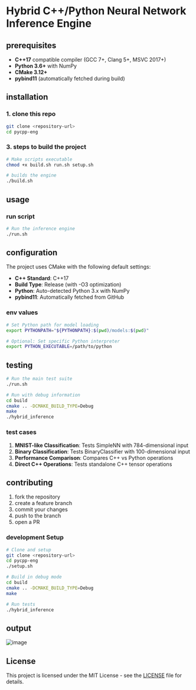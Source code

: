 # Hybrid C++/Python Neural Network Inference Engine

## prerequisites

- **C++17** compatible compiler (GCC 7+, Clang 5+, MSVC 2017+)
- **Python 3.6+** with NumPy
- **CMake 3.12+**
- **pybind11** (automatically fetched during build)

##  installation

### 1. clone this repo
```bash
git clone <repository-url>
cd pycpp-eng
```
### 3. steps to build the project
```bash
# Make scripts executable
chmod +x build.sh run.sh setup.sh

# builds the engine
./build.sh
```

## usage

### run script
```bash
# Run the inference engine
./run.sh
```

## configuration

The project uses CMake with the following default settings:
- **C++ Standard**: C++17
- **Build Type**: Release (with -O3 optimization)
- **Python**: Auto-detected Python 3.x with NumPy
- **pybind11**: Automatically fetched from GitHub

### env values
```bash
# Set Python path for model loading
export PYTHONPATH="${PYTHONPATH}:$(pwd)/models:$(pwd)"

# Optional: Set specific Python interpreter
export PYTHON_EXECUTABLE=/path/to/python
```

## testing
```bash
# Run the main test suite
./run.sh

# Run with debug information
cd build
cmake .. -DCMAKE_BUILD_TYPE=Debug
make
./hybrid_inference
```

### test cases
1. **MNIST-like Classification**: Tests SimpleNN with 784-dimensional input
2. **Binary Classification**: Tests BinaryClassifier with 100-dimensional input
3. **Performance Comparison**: Compares C++ vs Python operations
4. **Direct C++ Operations**: Tests standalone C++ tensor operations


## contributing

1. fork the repository
2. create a feature branch 
3. commit your changes 
4. push to the branch 
5. open a PR

### development Setup
```bash
# Clone and setup
git clone <repository-url>
cd pycpp-eng
./setup.sh

# Build in debug mode
cd build
cmake .. -DCMAKE_BUILD_TYPE=Debug
make

# Run tests
./hybrid_inference
```

## output
![image](https://github.com/user-attachments/assets/d9f4855b-4565-4ab8-86af-2c1743835f7f)


## License

This project is licensed under the MIT License - see the [LICENSE](LICENSE) file for details.
